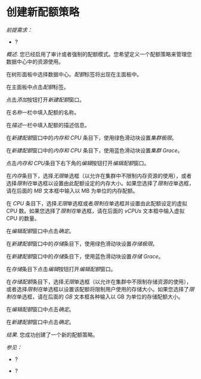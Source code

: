 # 创建新配额策略

*前提需求：*

-   ?

*概述*.
您已经启用了审计或者强制的配额模式。您希望定义一个配额策略来管理您数据中心中的资源使用。

在树形面板中选择数据中心。*配额*标签将出现在主面板中。

在主面板中点击*配额*标签。

点击*添加*按钮打开*新建配额*窗口。

在*名称*一栏中填入配额的名称。

在*描述*一栏中填入配额的描述信息。

在*新建配额*窗口中的*内存和 CPU* 条目下，使用绿色滑动块设置*集群极限*。

在*新建配额*窗口中的*内存和 CPU* 条目下，使用蓝色滑动块设置*集群
Grace*。

点击*内存和 CPU*条目下右下角的*编辑*按钮打开*编辑配额*窗口。

在*内存*条目下，选择*无限*单选框（以允许在集群中不限制内存资源的使用），或者选择*限制在*单选框以设置由此配额设定的内存大小。如果您选择了*限制在*单选框，请在后面的
*MB* 文本框中输入以 MB 为单位的内存配额。

在 *CPU*
条目下，选择*无限*单选框或者*限制在*单选框并设置由此配额设定的虚拟 CPU
数。如果您选择了*限制在*单选框，请在后面的 *vCPUs* 文本框中输入虚拟 CPU
的数量。

在*编辑配额*窗口中点击*确定*。

在*新建配额*窗口中的*存储*条目下，使用绿色滑动块设置*存储极限*。

在*新建配额*窗口中的*存储*条目下，使用蓝色滑动块设置*存储 Grace*。

在*存储*条目下点击*编辑*按钮打开*编辑配额*窗口。

在*存储配额*条目下，选择*无限*单选框（以允许在集群中不限制存储资源的使用），或者选择*限制在*单选框以设置该配额将限制用户使用的存储大小。如果您选择了*限制在*单选框，请在后面的
*GB* 文本框各种输入以 GB 为单位的存储配额大小。

在*编辑配额*窗口中点击*确定*。

在*新建配额*窗口中点击*确定*。

*结果*.
您成功创建了一个新的配额策略。

*参见：*

-   ?

-   ?

